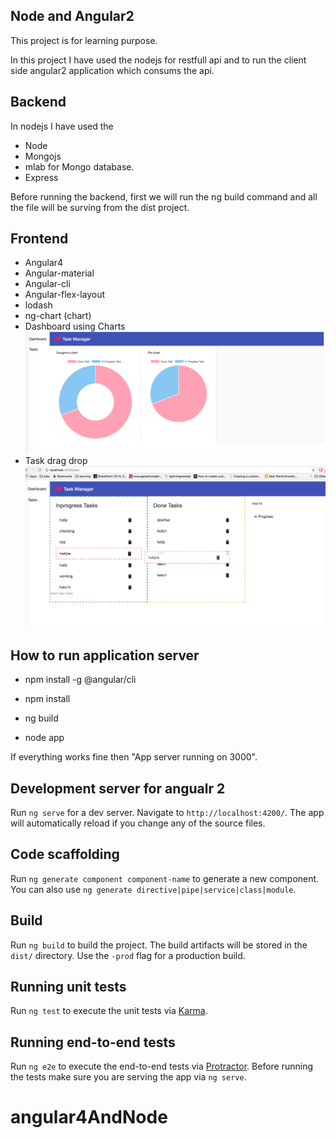 
## Node and Angular2
This project is for learning purpose. 

In this project I have used the nodejs for restfull api and to run the client side angular2 application which consums the api. 

## Backend 
In nodejs I have used the 
 - Node
 - Mongojs 
 - mlab for Mongo database.
 - Express 

Before running the backend, first we will run the ng build command and all the file will be surving from the dist project. 




## Frontend
- Angular4
- Angular-material 
- Angular-cli 
- Angular-flex-layout
- lodash
- ng-chart (chart)
- Dashboard using Charts
![Dashboard](https://github.com/mumarm45/nodeplusangular2/blob/master/view/dashboard.png "Preview Image Dashboard")
- Task drag drop
![Dashboard](https://github.com/mumarm45/nodeplusangular2/blob/master/view/tasks.png "Task Management sample")


## ###########
## How to run application server

- npm install -g @angular/cli

- npm install 

- ng build

- node app 

If everything works fine then "App server running on 3000". 

## ###########









## ##################

## Development server for angualr 2

Run `ng serve` for a dev server. Navigate to `http://localhost:4200/`. The app will automatically reload if you change any of the source files.

## Code scaffolding

Run `ng generate component component-name` to generate a new component. You can also use `ng generate directive|pipe|service|class|module`.

## Build

Run `ng build` to build the project. The build artifacts will be stored in the `dist/` directory. Use the `-prod` flag for a production build.

## Running unit tests

Run `ng test` to execute the unit tests via [Karma](https://karma-runner.github.io).

## Running end-to-end tests

Run `ng e2e` to execute the end-to-end tests via [Protractor](http://www.protractortest.org/).
Before running the tests make sure you are serving the app via `ng serve`.



# angular4AndNode

